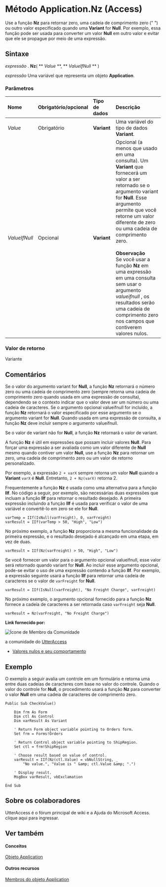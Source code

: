 

# Método Application.Nz (Access)

Use a função  **Nz** para retornar zero, uma cadeia de comprimento zero (" ") ou outro valor especificado quando uma **Variant** for **Null**. Por exemplo, essa função pode ser usada para converter um valor **Null** em outro valor e evitar que ele se propague por meio de uma expressão.
 


## Sintaxe

 *expressão*  . **Nz**( ** *Value* **, ** *ValueIfNull* ** )
 

 
 *expressão*  Uma variável que representa um objeto **Application**.
 

 

### Parâmetros



|**Nome**|**Obrigatório/opcional**|**Tipo de dados**|**Descrição**|
|:-----|:-----|:-----|:-----|
| _Value_|Obrigatório|**Variant**|Uma variável do tipo de dados **Variant**.|
| _ValueIfNull_|Opcional|**Variant**|Opcional (a menos que usado em uma consulta). Um  **Variant** que fornecerá um valor a ser retornado se o argumento variant for **Null**. Esse argumento permite que você retorne um valor diferente de zero ou uma cadeia de comprimento zero. <BR/><BR/>**Observação**<BR/>  Se você usar a função  **Nz** em uma expressão em uma consulta sem usar o argumento *valueifnull*  , os resultados serão uma cadeia de comprimento zero nos campos que contiverem valores nulos. |

### Valor de retorno

Variante
 

 

## Comentários

Se o valor do argumento variant for  **Null**, a função **Nz** retornará o número zero ou uma cadeia de comprimento zero (sempre retorna uma cadeia de comprimento zero quando usada em uma expressão de consulta), dependendo se o contexto indicar que o valor deve ser um número ou uma cadeia de caracteres. Se o argumento opcional valueifnull for incluído, a função **Nz** retornará o valor especificado por esse argumento se o argumento variant for **Null**. Quando usada em uma expressão de consulta, a função **Nz** deve incluir sempre o argumento valueifnull.
 

 
Se o valor de variant não for  **Null**, a função **Nz** retornará o valor de variant.
 

 
A função  **Nz** é útil em expressões que possam incluir valores **Null**. Para forçar uma expressão a ser avaliada como um valor diferente de **Null** mesmo quando contiver um valor **Null**, use a função **Nz** para retornar um zero, uma cadeia de comprimento zero ou um valor de retorno personalizado.
 

 
Por exemplo, a expressão  `2 + varX` sempre retorna um valor **Null** quando a **Variant** `varX` é **Null**. Entretanto, `2 + Nz(varX)` retorna 2.
 

 
Frequentemente a função  **Nz** é usada como uma alternativa para a função **IIf**. No código a seguir, por exemplo, são necessárias duas expressões que incluam a função **IIf** para retornar o resultado desejado. A primeira expressão incluindo a função **IIf** é usada para verificar o valor de uma variável e convertê-lo em zero se ele for **Null**.
 

 



```
varTemp = IIf(IsNull(varFreight), 0, varFreight) 
varResult = IIf(varTemp > 50, "High", "Low")
```

No próximo exemplo, a função  **Nz** proporciona a mesma funcionalidade da primeira expressão, e o resultado desejado é alcançado em uma etapa, em vez de duas.
 

 



```
varResult = IIf(Nz(varFreight) > 50, "High", "Low")
```

Se você fornecer um valor para o argumento opcional valueifnull, esse valor será retornado quando variant for  **Null**. Ao incluir esse argumento opcional, pode-se evitar o uso de uma expressão contendo a função **IIf**. Por exemplo, a expressão seguinte usará a função **IIf** para retornar uma cadeia de caracteres se o valor de `varFreight` for **Null**.
 

 



```
varResult = IIf(IsNull(varFreight), "No Freight Charge", varFreight)
```

No próximo exemplo, o argumento opcional fornecido para a função  **Nz** fornece a cadeia de caracteres a ser retornada caso `varFreight` seja **Null**.
 

 



```
varResult = Nz(varFreight, "No Freight Charge")
```

 **Link fornecido por:**
 
![Ícone de Membro da Comunidade](images/8b9774c4-6c97-470e-b3a2-56d8f786444c.png)
 
 a comunidade do [UtterAccess](http://www.utteraccess.com)
 

 

-  [Valores nulos e seu comportamento](http://www.utteraccess.com/wiki/index.php/Nulls_And_Their_Behavior)
    
 

## Exemplo

O exemplo a seguir avalia um controle em um formulário e retorna uma entre duas cadeias de caracteres com base no valor do controle. Quando o valor do controle for  **Null**, o procedimento usará a função **Nz** para converter o valor **Null** em uma cadeia de caracteres de comprimento zero.
 

 

```
Public Sub CheckValue() 
 
    Dim frm As Form 
    Dim ctl As Control 
    Dim varResult As Variant 
 
    ' Return Form object variable pointing to Orders form. 
    Set frm = Forms!Orders 
 
    ' Return Control object variable pointing to ShipRegion. 
    Set ctl = frm!ShipRegion 
 
    ' Choose result based on value of control. 
    varResult = IIf(Nz(ctl.Value) = vbNullString, _ 
        "No value.", "Value is " &amp; ctl.Value &amp; ".") 
 
    ' Display result. 
    MsgBox varResult, vbExclamation 
 
End Sub
```


## Sobre os colaboradores
<a name="AboutContributors"> </a>

UtterAccess é o fórum principal de wiki e a Ajuda do Microsoft Access. clique aqui para ingressar.
 

 

## Ver também
<a name="AboutContributors"> </a>


#### Conceitos


 
 [Objeto Application](aefb0713-97e6-e2c7-e530-8fd2e1316a55.md)
#### Outros recursos


 
 [Membros do objeto Application](3ab5276c-d52a-72a9-244c-ec92ead48811.md)
